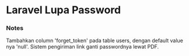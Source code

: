 # Laravel Lupa Password

### Notes

Tambahkan column 'forget_token' pada table users, dengan default value nya 'null'.
Sistem pengiriman link ganti passwordnya lewat PDF.
